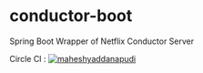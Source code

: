 # conductor-boot
Spring Boot Wrapper of Netflix Conductor Server

Circle CI : [![maheshyaddanapudi](https://circleci.com/gh/maheshyaddanapudi/conductor-boot.svg?style=svg)](https://circleci.com/gh/maheshyaddanapudi/conductor-boot)
